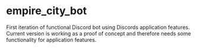 # empire_city_bot

First iteration of functional Discord bot using Discords application features. 
Current version is working as a proof of concept and therefore needs some functionality for application features.

